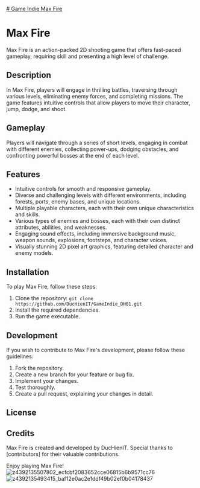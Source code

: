 [# Game Indie Max Fire
](https://docs.google.com/document/d/1RrMy8KLYFrqBFXrwY0cCQjQDps6gpysbGNaFhvRWk08/edit#heading=h.aes937z3kjs8)
# Max Fire

Max Fire is an action-packed 2D shooting game that offers fast-paced gameplay, requiring skill and presenting a high level of challenge.

## Description

In Max Fire, players will engage in thrilling battles, traversing through various levels, eliminating enemy forces, and completing missions. The game features intuitive controls that allow players to move their character, jump, dodge, and shoot.

## Gameplay

Players will navigate through a series of short levels, engaging in combat with different enemies, collecting power-ups, dodging obstacles, and confronting powerful bosses at the end of each level.

## Features

- Intuitive controls for smooth and responsive gameplay.
- Diverse and challenging levels with different environments, including forests, ports, enemy bases, and unique locations.
- Multiple playable characters, each with their own unique characteristics and skills.
- Various types of enemies and bosses, each with their own distinct attributes, abilities, and weaknesses.
- Engaging sound effects, including immersive background music, weapon sounds, explosions, footsteps, and character voices.
- Visually stunning 2D pixel art graphics, featuring detailed character and enemy models.

## Installation

To play Max Fire, follow these steps:

1. Clone the repository: `git clone https://github.com/DucHienIT/GameIndie_DH01.git`
2. Install the required dependencies.
3. Run the game executable.

## Development

If you wish to contribute to Max Fire's development, please follow these guidelines:

1. Fork the repository.
2. Create a new branch for your feature or bug fix.
3. Implement your changes.
4. Test thoroughly.
5. Create a pull request, explaining your changes in detail.

## License



## Credits

Max Fire is created and developed by DucHienIT. Special thanks to [contributors] for their valuable contributions.

Enjoy playing Max Fire!
![z4392135507802_ecfcbf2083652cce06815b6b9571cc76](https://github.com/DucHienIT/GameIndie_DH01/assets/88640081/9463af3a-0c7f-4744-8d8c-adcb00cdccdf)
![z4392135493415_baf12e0ac2e1ddf49b02ef0b04178437](https://github.com/DucHienIT/GameIndie_DH01/assets/88640081/18dc188f-071f-4651-859c-e53a26a5dcb8)

